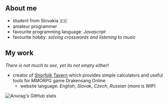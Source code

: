 ## About me

- student from Slovakia :slovakia:
- amateur programmer
- favourite programming language: _Javascript_
- favourite hobby: _solving crosswords and listening to music_

## My work
_There is not much to see, yet its not empty either!_

- creator of [Shorfolk Tavern](https://dso-tavern.eu/home) which provides simple calculators and useful tools for MMORPG game Drakensang Online 
  - website language: _English_, _Slovak_, _Czech_, _Russian_ (more is WIP) 
 
<!-- [![Anurag's GitHub stats](https://github-readme-stats.vercel.app/api?username=Voltaroo)](https://github.com/anuraghazra/github-readme-stats) -->
![Anurag's GitHub stats](https://github-readme-stats.vercel.app/api?username=Voltaroo&count_private=false)

 
<!--
**Voltaroo/Voltaroo** is a ✨ _special_ ✨ repository because its `README.md` (this file) appears on your GitHub profile.

Here are some ideas to get you started:

- 🔭 I’m currently working on ...
- 🌱 I’m currently learning ...
- 👯 I’m looking to collaborate on ...
- 🤔 I’m looking for help with ...
- 💬 Ask me about ...
- 📫 How to reach me: ...
- 😄 Pronouns: ...
- ⚡ Fun fact: ...
-->
